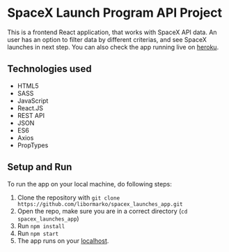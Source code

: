 # SpaceX Launch Program API Project
This is a frontend React application, that works with SpaceX API data. An user has an option to filter data by different criterias, and see SpaceX launches in next step.
You can also check the app running live on [heroku](https://spacexlaunchesapplm.herokuapp.com/).
## Technologies used
* HTML5
* SASS
* JavaScript
* React.JS
* REST API
* JSON
* ES6
* Axios
* PropTypes
## Setup and Run
To run the app on your local machine, do following steps:
1. Clone the repository with `git clone https://github.com/libormarko/spacex_launches_app.git`
2. Open the repo, make sure you are in a correct directory (`cd spacex_launches_app`)
3. Run `npm install`
4. Run `npm start`
5. The app runs on your [localhost](http://localhost:3000/).